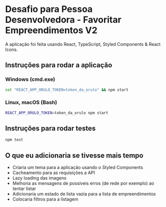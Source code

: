 # Desafio para Pessoa Desenvolvedora - Favoritar Empreendimentos V2

A aplicação foi feita usando React, TypeScript, Styled Components & React Icons.

## Instruções para rodar a aplicação

### Windows (cmd.exe)

```bash
set "REACT_APP_ORULO_TOKEN=token_da_orulo" && npm start
```

### Linux, macOS (Bash)

```bash
REACT_APP_ORULO_TOKEN=token_da_orulo npm start
```

## Instruções para rodar testes

```bash
npm test
```

## O que eu adicionaria se tivesse mais tempo

- Criaria um tema para a aplicação usando o Styled Components 
- Cacheamento para as requisições a API
- Lazy loading das imagens
- Melhoria as mensagens de possíveis erros (de rede por exemplo) ao tentar listar
- Adicionaria um estado de lista vazia para a lista de empreendimentos
- Colocaria filtros para a listagem
